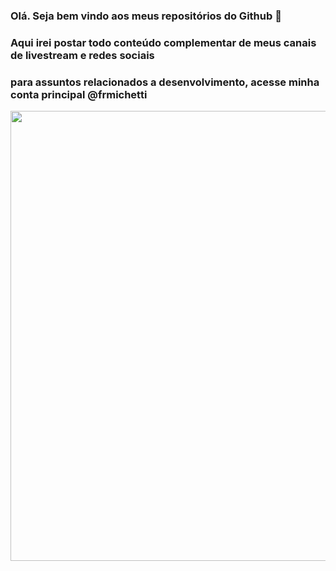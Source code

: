 ### Olá. Seja bem vindo aos meus repositórios do Github  👋
### Aqui irei postar todo conteúdo complementar de meus canais de livestream e redes sociais 
### para assuntos relacionados a desenvolvimento, acesse minha conta principal @frmichetti

<img height="720em" src="./Banner.png"/>

<!--
**ahfeeeh/ahfeeeh** is a ✨ _special_ ✨ repository because its `README.md` (this file) appears on your GitHub profile.

Here are some ideas to get you started:

- 🔭 I’m currently working on ...
- 🌱 I’m currently learning ...
- 👯 I’m looking to collaborate on ...
- 🤔 I’m looking for help with ...
- 💬 Ask me about ...
- 📫 How to reach me: ...
- 😄 Pronouns: ...
- ⚡ Fun fact: ...
-->
